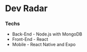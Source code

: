 # Dev Radar

### Techs
* Back-End - Node.js with MongoDB
* Front-End - React
* Mobile - React Native and Expo 
